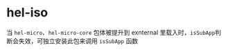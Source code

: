 # hel-iso

当 `hel-micro`、`hel-micro-core` 包体被提升到 exnternal 里载入时，`isSubApp`判断会失效，可独立安装此包来调用 `isSubApp` 函数
